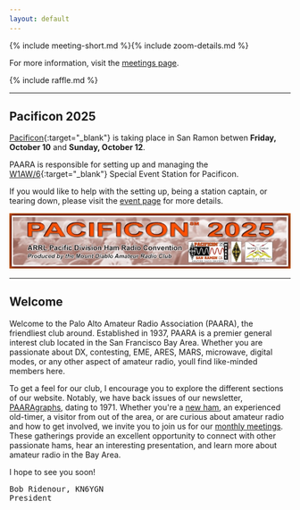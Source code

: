 ```yaml
---
layout: default
---
```

{% include meeting-short.md %}{% include zoom-details.md %}

For more information, visit the [meetings page](/meetings.html).

{% include raffle.md %}

---

## Pacificon 2025

[Pacificon](https://www.pacificon.org){:target="_blank"} is taking place in San Ramon betwen **Friday, October 10** and **Sunday, October 12**.

PAARA is responsible for setting up and managing the [W1AW/6](https://www.qrz.com/db/W1AW/6){:target="_blank"} Special Event Station for Pacificon.

If you would like to help with the setting up, being a station captain, or tearing down, please visit the [event page](/events/pacificon-2025.html) for more details.

![pacificon2025-logo.jpg](/events/images/pacificon2025-logo.jpg)

---

## Welcome

Welcome to the Palo Alto Amateur Radio Association (PAARA), the friendliest club around.  Established in 1937, PAARA is a premier general interest club located in the San Francisco Bay Area.  Whether you are passionate about DX, contesting, EME, ARES, MARS, microwave, digital modes, or any other aspect of amateur radio, youll find like-minded members here.

To get a feel for our club, I encourage you to explore the different sections of our website.  Notably, we have back issues of our newsletter, [PAARAgraphs](newsletter.md), dating to 1971. Whether you're a [new ham](newham.md), an experienced old-timer, a visitor from out of the area, or are curious about amateur radio and how to get involved, we invite you to join us for our [monthly meetings](meetings.md).  These gatherings provide an excellent opportunity to connect with other passionate hams, hear an interesting presentation, and learn more about amateur radio in the Bay Area.

I hope to see you soon!

<pre>
Bob Ridenour, KN6YGN
President
</pre>
